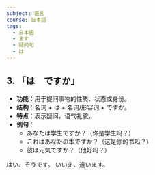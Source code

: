 ```yaml
---
subject: 语言
course: 日本語
tags:
  - 日本語
  - ます
  - 疑问句
  - は
---
```

## 3. **「は　ですか」**

- **功能**：用于提问事物的性质、状态或身份。
- **结构**：名词 + は + 名词/形容词 + ですか。
- **特点**：表示疑问，语气礼貌。
- **例句**：
  - あなたは学生ですか？（你是学生吗？）
  - これはあなたの本ですか？（这是你的书吗？）
  - 彼は元気ですか？（他好吗？）

はい、そうです。
いいえ、違います。